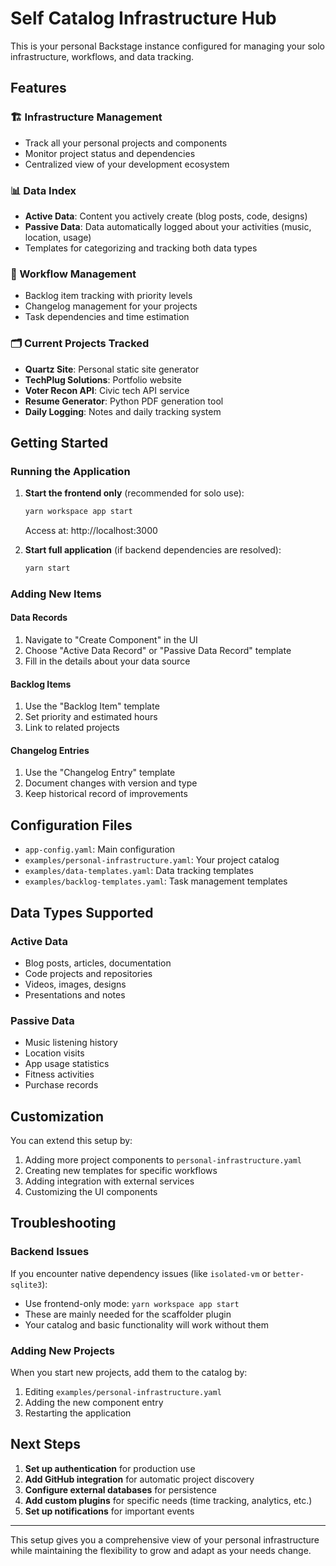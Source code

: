# Self Catalog Infrastructure Hub

This is your personal Backstage instance configured for managing your solo infrastructure, workflows, and data tracking.

## Features

### 🏗️ Infrastructure Management
- Track all your personal projects and components
- Monitor project status and dependencies
- Centralized view of your development ecosystem

### 📊 Data Index
- **Active Data**: Content you actively create (blog posts, code, designs)
- **Passive Data**: Data automatically logged about your activities (music, location, usage)
- Templates for categorizing and tracking both data types

### 📝 Workflow Management
- Backlog item tracking with priority levels
- Changelog management for your projects
- Task dependencies and time estimation

### 🗂️ Current Projects Tracked
- **Quartz Site**: Personal static site generator
- **TechPlug Solutions**: Portfolio website
- **Voter Recon API**: Civic tech API service
- **Resume Generator**: Python PDF generation tool
- **Daily Logging**: Notes and daily tracking system

## Getting Started

### Running the Application

1. **Start the frontend only** (recommended for solo use):
   ```bash
   yarn workspace app start
   ```
   Access at: http://localhost:3000

2. **Start full application** (if backend dependencies are resolved):
   ```bash
   yarn start
   ```

### Adding New Items

#### Data Records
1. Navigate to "Create Component" in the UI
2. Choose "Active Data Record" or "Passive Data Record" template
3. Fill in the details about your data source

#### Backlog Items
1. Use the "Backlog Item" template
2. Set priority and estimated hours
3. Link to related projects

#### Changelog Entries
1. Use the "Changelog Entry" template
2. Document changes with version and type
3. Keep historical record of improvements

## Configuration Files

- `app-config.yaml`: Main configuration
- `examples/personal-infrastructure.yaml`: Your project catalog
- `examples/data-templates.yaml`: Data tracking templates
- `examples/backlog-templates.yaml`: Task management templates

## Data Types Supported

### Active Data
- Blog posts, articles, documentation
- Code projects and repositories
- Videos, images, designs
- Presentations and notes

### Passive Data
- Music listening history
- Location visits
- App usage statistics
- Fitness activities
- Purchase records

## Customization

You can extend this setup by:
1. Adding more project components to `personal-infrastructure.yaml`
2. Creating new templates for specific workflows
3. Adding integration with external services
4. Customizing the UI components

## Troubleshooting

### Backend Issues
If you encounter native dependency issues (like `isolated-vm` or `better-sqlite3`):
- Use frontend-only mode: `yarn workspace app start`
- These are mainly needed for the scaffolder plugin
- Your catalog and basic functionality will work without them

### Adding New Projects
When you start new projects, add them to the catalog by:
1. Editing `examples/personal-infrastructure.yaml`
2. Adding the new component entry
3. Restarting the application

## Next Steps

1. **Set up authentication** for production use
2. **Add GitHub integration** for automatic project discovery
3. **Configure external databases** for persistence
4. **Add custom plugins** for specific needs (time tracking, analytics, etc.)
5. **Set up notifications** for important events

---

This setup gives you a comprehensive view of your personal infrastructure while maintaining the flexibility to grow and adapt as your needs change.